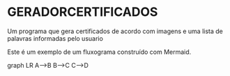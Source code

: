 # GERADORCERTIFICADOS
Um programa que gera certificados de acordo com imagens e uma lista de palavras informadas pelo usuario

Este é um exemplo de um fluxograma construído com Mermaid.

<div class="mermaid">
graph LR
    A-->B
    B-->C
    C-->D
</div>